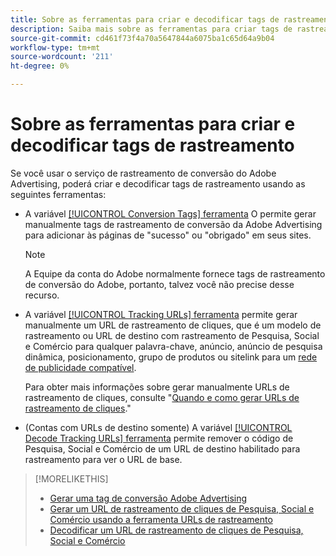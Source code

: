 ```yaml
---
title: Sobre as ferramentas para criar e decodificar tags de rastreamento
description: Saiba mais sobre as ferramentas para criar tags de rastreamento de conversão do Adobe Advertising e tags de rastreamento de cliques de Pesquisa, Social e Comércio, e como decodificar tags de rastreamento de cliques existentes.
source-git-commit: cd461f73f4a70a5647844a6075ba1c65d64a9b04
workflow-type: tm+mt
source-wordcount: '211'
ht-degree: 0%

---
```


# Sobre as ferramentas para criar e decodificar tags de rastreamento

Se você usar o serviço de rastreamento de conversão do Adobe Advertising, poderá criar e decodificar tags de rastreamento usando as seguintes ferramentas:

* A variável [[!UICONTROL Conversion Tags] ferramenta](conversion-tag-generate.md) O permite gerar manualmente tags de rastreamento de conversão da Adobe Advertising para adicionar às páginas de &quot;sucesso&quot; ou &quot;obrigado&quot; em seus sites.

   >[!NOTE]
   >
   >A Equipe da conta do Adobe normalmente fornece tags de rastreamento de conversão do Adobe, portanto, talvez você não precise desse recurso.

* A variável [[!UICONTROL Tracking URLs] ferramenta](click-tracking-url-generate.md) permite gerar manualmente um URL de rastreamento de cliques, que é um modelo de rastreamento ou URL de destino com rastreamento de Pesquisa, Social e Comércio para qualquer palavra-chave, anúncio, anúncio de pesquisa dinâmica, posicionamento, grupo de produtos ou sitelink para um [rede de publicidade compatível](/help/search-social-commerce/introduction/supported-inventory.md).

   Para obter mais informações sobre gerar manualmente URLs de rastreamento de cliques, consulte &quot;[Quando e como gerar URLs de rastreamento de cliques](/help/search-social-commerce/tracking/click-tracking-ways-to-generate.md).&quot;

* (Contas com URLs de destino somente) A variável [[!UICONTROL Decode Tracking URLs] ferramenta](click-tracking-url-decode.md) permite remover o código de Pesquisa, Social e Comércio de um URL de destino habilitado para rastreamento para ver o URL de base.

>[!MORELIKETHIS]
>
>* [Gerar uma tag de conversão Adobe Advertising](conversion-tag-generate.md)
>* [Gerar um URL de rastreamento de cliques de Pesquisa, Social e Comércio usando a ferramenta URLs de rastreamento](click-tracking-url-generate.md)
>* [Decodificar um URL de rastreamento de cliques de Pesquisa, Social e Comércio](click-tracking-url-decode.md)

